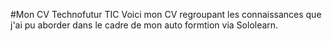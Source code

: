 #Mon CV Technofutur TIC
Voici mon CV regroupant les connaissances que j'ai pu aborder dans le cadre de mon auto formtion via Sololearn.